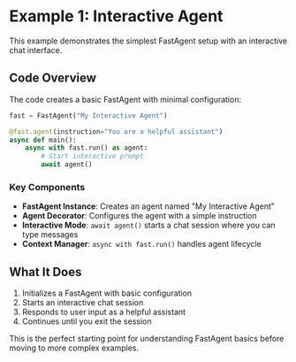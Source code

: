 # Example 1: Interactive Agent

This example demonstrates the simplest FastAgent setup with an interactive chat interface.

## Code Overview

The code creates a basic FastAgent with minimal configuration:

```python
fast = FastAgent("My Interactive Agent")

@fast.agent(instruction="You are a helpful assistant")
async def main():
    async with fast.run() as agent:
        # Start interactive prompt
        await agent()
```

### Key Components

- **FastAgent Instance**: Creates an agent named "My Interactive Agent"  
- **Agent Decorator**: Configures the agent with a simple instruction
- **Interactive Mode**: `await agent()` starts a chat session where you can type messages
- **Context Manager**: `async with fast.run()` handles agent lifecycle


## What It Does

1. Initializes a FastAgent with basic configuration
2. Starts an interactive chat session
3. Responds to user input as a helpful assistant
4. Continues until you exit the session

This is the perfect starting point for understanding FastAgent basics before moving to more complex examples.
